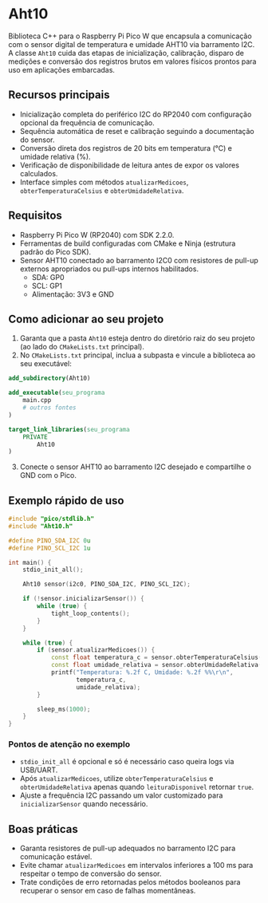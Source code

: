 # Aht10

Biblioteca C++ para o Raspberry Pi Pico W que encapsula a comunicação com o sensor digital de temperatura e umidade AHT10 via barramento I2C. A classe `Aht10` cuida das etapas de inicialização, calibração, disparo de medições e conversão dos registros brutos em valores físicos prontos para uso em aplicações embarcadas.

## Recursos principais

- Inicialização completa do periférico I2C do RP2040 com configuração opcional da frequência de comunicação.
- Sequência automática de reset e calibração seguindo a documentação do sensor.
- Conversão direta dos registros de 20 bits em temperatura (°C) e umidade relativa (%).
- Verificação de disponibilidade de leitura antes de expor os valores calculados.
- Interface simples com métodos `atualizarMedicoes`, `obterTemperaturaCelsius` e `obterUmidadeRelativa`.

## Requisitos

- Raspberry Pi Pico W (RP2040) com SDK 2.2.0.
- Ferramentas de build configuradas com CMake e Ninja (estrutura padrão do Pico SDK).
- Sensor AHT10 conectado ao barramento I2C0 com resistores de pull-up externos apropriados ou pull-ups internos habilitados.
  - SDA: GP0
  - SCL: GP1
  - Alimentação: 3V3 e GND

## Como adicionar ao seu projeto

1. Garanta que a pasta `Aht10` esteja dentro do diretório raiz do seu projeto (ao lado do `CMakeLists.txt` principal).
2. No `CMakeLists.txt` principal, inclua a subpasta e vincule a biblioteca ao seu executável:

```cmake
add_subdirectory(Aht10)

add_executable(seu_programa
    main.cpp
    # outros fontes
)

target_link_libraries(seu_programa
    PRIVATE
        Aht10
)
```

3. Conecte o sensor AHT10 ao barramento I2C desejado e compartilhe o GND com o Pico.

## Exemplo rápido de uso

```cpp
#include "pico/stdlib.h"
#include "Aht10.h"

#define PINO_SDA_I2C 0u
#define PINO_SCL_I2C 1u

int main() {
    stdio_init_all();

    Aht10 sensor(i2c0, PINO_SDA_I2C, PINO_SCL_I2C);

    if (!sensor.inicializarSensor()) {
        while (true) {
            tight_loop_contents();
        }
    }

    while (true) {
        if (sensor.atualizarMedicoes()) {
            const float temperatura_c = sensor.obterTemperaturaCelsius();
            const float umidade_relativa = sensor.obterUmidadeRelativa();
            printf("Temperatura: %.2f C, Umidade: %.2f %%\r\n",
                   temperatura_c,
                   umidade_relativa);
        }

        sleep_ms(1000);
    }
}
```

### Pontos de atenção no exemplo

- `stdio_init_all` é opcional e só é necessário caso queira logs via USB/UART.
- Após `atualizarMedicoes`, utilize `obterTemperaturaCelsius` e `obterUmidadeRelativa` apenas quando `leituraDisponivel` retornar `true`.
- Ajuste a frequência I2C passando um valor customizado para `inicializarSensor` quando necessário.

## Boas práticas

- Garanta resistores de pull-up adequados no barramento I2C para comunicação estável.
- Evite chamar `atualizarMedicoes` em intervalos inferiores a 100 ms para respeitar o tempo de conversão do sensor.
- Trate condições de erro retornadas pelos métodos booleanos para recuperar o sensor em caso de falhas momentâneas.
